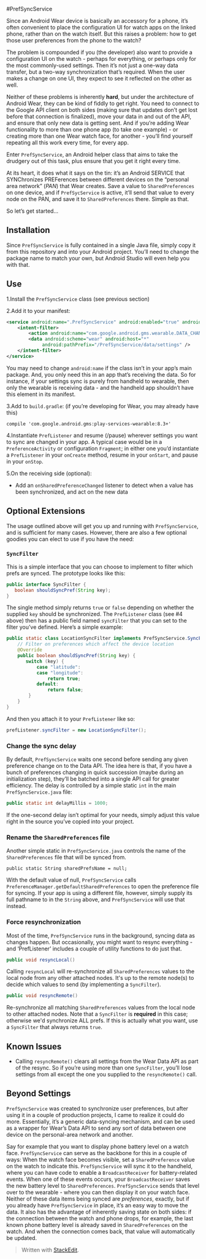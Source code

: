 #PrefSyncService

Since an Android Wear device is basically an accessory for a phone, it’s often convenient to place the configuration UI for watch apps on the linked phone, rather than on the watch itself. But this raises a problem: how to get those user preferences from the phone to the watch?

The problem is compounded if you (the developer) also want to provide a configuration UI on the watch - perhaps for everything, or perhaps only for the most commonly-used settings. Then it’s not just a one-way data transfer, but a two-way synchronization that’s required. When the user makes a change on one UI, they expect to see it reflected on the other as well.

Neither of these problems is inherently **hard**, but under the architecture of Android Wear, they can be kind of fiddly to get right. You need to connect to the Google API client on both sides (making sure that updates don’t get lost before that connection is finalized), move your data in and out of the API, and ensure that only new data is getting sent. And if you’re adding Wear functionality to more than one phone app (to take one example) - or creating more than one Wear watch face, for another - you’ll find yourself repeating all this work every time, for every app.

Enter `PrefSyncService`, an Android helper class that aims to take the drudgery out of this task, plus ensure that you get it right every time.

At its heart, it does what it says on the tin: it’s an Android SERVICE that SYNChronizes PREFerences between different devices on the “personal area network” (_PAN_) that Wear creates. Save a value to `SharedPreferences` on one device, and if `PrefSycService` is active, it’ll send that value to every node on the PAN, and save it to `SharedPreferences` there.  Simple as that. 

So let’s get started...
## Installation
Since `PrefSyncService` is fully contained in a single Java file, simply copy it from this repository and into your Android project. You’ll need to change the package name to match your own, but Android Studio will even help you with that.
## Use
1.Install the `PrefSyncService` class (see previous section)

2.Add it to your manifest:
```xml
<service android:name=".PrefSyncService" android:enabled="true" android:exported="true">
    <intent-filter>
        <action android:name="com.google.android.gms.wearable.DATA_CHANGED" />
        <data android:scheme="wear" android:host="*"
             android:pathPrefix="/PrefSyncService/data/settings" />
    </intent-filter>
</service>
```
You may need to change `android:name` if the class isn’t in your app’s main package. And, you only need this in an app that’s receiving the data. So for instance, if your settings sync is purely from handheld to wearable, then only the wearable is receiving data - and the handheld app shouldn’t have this element in its manifest.

3.Add to `build.gradle`: (if you’re developing for Wear, you may already have this)
```
compile 'com.google.android.gms:play-services-wearable:8.3+'
```
4.Instantiate `PrefListener` and resume (/pause) wherever settings you want to sync are changed in your app. A typical case would be in a `PreferenceActivity` or configuration `Fragment`; in either one you’d instantiate a `PrefListener` in your `onCreate` method, resume in your `onStart`, and pause in your `onStop`.

5.On the receiving side (optional):
  - Add an `onSharedPreferenceChanged` listener to detect when a value has been synchronized, and act on the new data

## Optional Extensions

The usage outlined above will get you up and running with `PrefSyncService`, and is sufficient for many cases. However, there are also a few optional goodies you can elect to use if you have the need:

### `SyncFilter`
This is a simple interface that you can choose to implement to filter which prefs are synced. The prototype looks like this:
```java
public interface SyncFilter {
   boolean shouldSyncPref(String key);
}
```
 The single method simply returns `true` or `false` depending on whether the supplied `key` should be synchronized. The `PrefListener` class (see #4 above) then has a public field named `syncFilter` that you can set to the filter you’ve defined. 
Here’s a simple example:
```java
public static class LocationSyncFilter implements PrefSyncService.SyncFilter {
    // Filter on preferences which affect the device location
    @Override
    public boolean shouldSyncPref(String key) {
       switch (key) {
           case "latitude":
           case "longitude": 
               return true;
           default:
               return false;
        }
    }
}
```
And then you attach it to your `PrefListener` like so:
```java
prefListener.syncFilter = new LocationSyncFilter();
```

### Change the sync delay 
By default, `PrefSyncService` waits one second before sending any given preference change on to the Data API. The idea here is that, if you have a bunch of preferences changing in quick succession (maybe during an initialization step), they’ll be batched into a single API call for greater efficiency.
The delay is controlled by a simple static `int` in the main `PrefSyncService.java` file:
```java
public static int delayMillis = 1000;
```
If the one-second delay isn’t optimal for your needs, simply adjust this value right in the source you’ve copied into your project.

### Rename the `SharedPreferences` file
Another simple static in `PrefSyncService.java` controls the name of the `SharedPreferences` file that will be synced from.
```
public static String sharedPrefsName = null;
```
With the default value of null, `PrefSyncService` calls `PreferenceManager.getDefaultSharedPreferences` to open the preference file for syncing. If your app is using a different file, however, simply supply its full pathname to in the `String` above, and `PrefSyncService` will use that instead.

### Force resynchronization
Most of the time, `PrefSyncService` runs in the background, syncing data as changes happen. But occasionally, you might want to resync everything - and ‘PrefListener’ includes a couple of utility functions to do just that.
```java
public void resyncLocal()
```
Calling `resyncLocal` will re-synchronize all `SharedPreferences` values to the local node from any other attached nodes. It's up to the remote node(s) to decide which values to send (by implementing a `SyncFilter`).

```java
public void resyncRemote()
```
Re-synchronize all matching `SharedPreferences` values from the local node to other attached nodes. Note that a `SyncFilter` is **required** in this case; otherwise we'd synchronize ALL prefs. If this is actually what you want, use a `SyncFilter` that always returns `true`.

## Known Issues
- Calling `resyncRemote()` clears all settings from the Wear Data API as part of the resync. So if you’re using more than one `SyncFilter`, you’ll lose settings from all except the one you supplied to the `resyncRemote()` call.

## Beyond Settings
`PrefSyncService` was created to synchronize user preferences, but after using it in a couple of production projects, I came to realize it could do more. Essentially, it’s a generic data-syncing mechanism, and can be used as a wrapper for Wear’s Data API to send any sort of data between one device on the personal-area network and another.

Say for example that you want to display phone battery level on a watch face. `PrefSyncService` can serve as the backbone for this in a couple of ways:
When the watch face becomes visible, set a `SharedPreference` value on the watch to indicate this. `PrefSyncService` will sync it to the handheld, where you can have code to enable a `BroadcastReceiver` for battery-related events.
When one of these events occurs, your `BroadcastReceiver` saves the new battery level to `SharedPreferences`. `PrefSyncService` sends that level over to the wearable - where you can then display it on your watch face.
Neither of these data items being synced are _preferences_, exactly, but if you already have `PrefSyncService` in place, it’s an easy way to move the data. It also has the advantage of inherently saving state on both sides: if the connection between the watch and phone drops, for example, the last known phone battery level is already saved in `SharedPreferences` on the watch. And when the connection comes back, that value will automatically be updated.


> Written with [StackEdit](https://stackedit.io/).